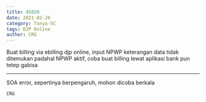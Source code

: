 ```yaml
---
title: 45820
date: 2021-02-26
category: Tanya-SC
tags: DJP Online
author: CRG
---
```


Buat billing via ebilling djp online, input NPWP keterangan data tidak ditemukan padahal NPWP aktif, coba buat billing lewat aplikasi bank pun tetep gabisa

---

SOA error, sepertinya berpengaruh, mohon dicoba berkala

`CRG`
